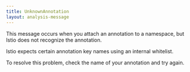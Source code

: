 ```yaml
---
title: UnknownAnnotation
layout: analysis-message
---
```


This message occurs when you attach an annotation to a namespace, but Istio does not recognize the annotation. 

Istio expects certain annotation key names using an internal whitelist.

To resolve this problem, check the name of your annotation and try again.
